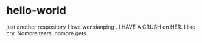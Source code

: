 # hello-world
just another respository
I love wenxianping .
I HAVE A CRUSH on HER.
I like cry.
Nomore tears ,nomore gets.

